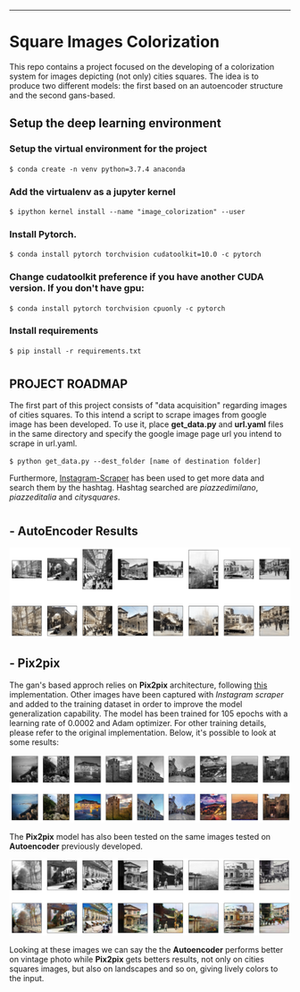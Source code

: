 ---

# Square Images Colorization

This repo contains a project focused on the developing of a colorization system for images depicting (not only) cities squares. The idea is to produce two different models: the first based on an autoencoder structure and the second gans-based. 

## Setup the deep learning environment

### Setup the virtual environment for the project

`$ conda create -n venv python=3.7.4 anaconda`

### Add the virtualenv as a jupyter kernel

`$ ipython kernel install --name "image_colorization" --user`

### Install Pytorch.

`$ conda install pytorch torchvision cudatoolkit=10.0 -c pytorch`

### Change cudatoolkit preference if you have another CUDA version. If you don't have gpu:

`$ conda install pytorch torchvision cpuonly -c pytorch`

### Install requirements

`$ pip install -r requirements.txt`

#
 
## PROJECT ROADMAP

The first part of this project consists of "data acquisition" regarding images of cities squares. To this intend a script to scrape images from google image has been developed. To use it, place **get_data.py** and **url.yaml** files in the same directory and specify the google image page url you intend to scrape in url.yaml.

`$ python get_data.py --dest_folder [name of destination folder]`

Furthermore, [Instagram-Scraper](https://github.com/rarcega/instagram-scraper) has been used to get more data and search them by the hashtag. Hashtag searched are _piazzedimilano_, _piazzeditalia_ and _citysquares_.

#

## - AutoEncoder Results

![alt text](https://github.com/done1892/Square-Images-Colorization/blob/master/autoencoders/results_ae299x299_trainedmore2.png)

## - Pix2pix

The gan's based approch relies on **Pix2pix** architecture, following [this](https://github.com/junyanz/pytorch-CycleGAN-and-pix2pix) implementation. Other images have been captured with _Instagram scraper_ and added to the training dataset in order to improve the model generalization capability. 
The model has been trained for 105 epochs with a learning rate of 0.0002 and Adam optimizer. For other training details, please refer to the original implementation.
Below, it's possible to look at some results:

![alt text](https://github.com/done1892/Square-Images-Colorization/blob/master/pix2pix/showres.jpg)

The **Pix2pix** model has also been tested on the same images tested on **Autoencoder** previously developed.

![alt text](https://github.com/done1892/Square-Images-Colorization/blob/master/pix2pix/showres2.jpg)

Looking at these images we can say the the **Autoencoder** performs better on vintage photo while **Pix2pix** gets betters results, not only on cities squares images, but also on landscapes and so on, giving lively colors to the input.
